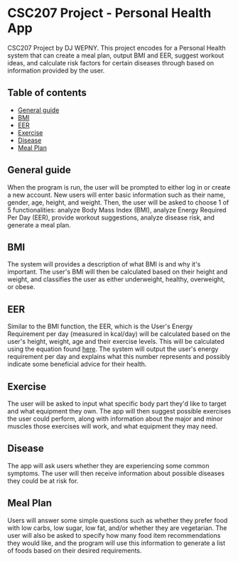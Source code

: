 # CSC207 Project - Personal Health App

CSC207 Project by DJ WEPNY. This project encodes for a Personal Health system that can create a meal plan, output BMI and EER, suggest workout ideas,
and calculate risk factors for certain diseases through based on information provided by the user.

## Table of contents
* [General guide](#general-guide)
* [BMI](#bmi)
* [EER](#eer)
* [Exercise](#exercise)
* [Disease](#disease)
* [Meal Plan](#meal-plan)

## General guide
When the program is run, the user will be prompted to either log in or create a new account. New users will enter basic information such as their name, gender, age, height, and weight. 
Then, the user will be asked to choose 1 of 5 functionalities: analyze Body Mass Index (BMI), 
analyze Energy Required Per Day (EER), provide workout suggestions, analyze disease risk, and generate a meal plan.

## BMI
The system will provides a description of what BMI is and why it's important. The user's BMI will then be calculated based on
their height and weight, and classifies the user as either underweight, healthy, overweight, or obese.

## EER
Similar to the BMI function, the EER, which is the User's Energy Requirement per day (measured in kcal/day) will be calculated based on the user's height, weight, age and their exercise levels. This will be calculated using the equation 
found [here](https://www.ncbi.nlm.nih.gov/pmc/articles/PMC1784117/). The system will output the user's energy requirement per day and explains what this number represents and possibly indicate some beneficial advice for their health.

## Exercise
The user will be asked to input what specific body part they'd like to target and
what equipment they own. The app will then suggest possible exercises the user could perform, along with information
about the major and minor muscles those exercises will work, and what equipment they may need.

## Disease
The app will ask users whether they are experiencing some common symptoms. The user will then receive information
about possible diseases they could be at risk for.

## Meal Plan
Users will answer some simple questions such as whether they prefer food with low carbs, low sugar, low fat, and/or whether they are vegetarian.
The user will also be asked to specify how many food item recommendations they would like, and the program will use this information to generate a list of foods based on their desired requirements.
